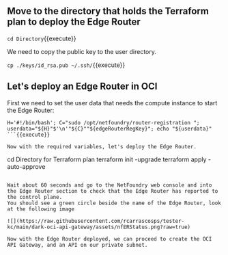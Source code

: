 ## Move to the directory that holds the Terraform plan to deploy the Edge Router

`cd Directory`{{execute}}

We need to copy the public key to the user directory. 

`cp ./keys/id_rsa.pub ~/.ssh/`{{execute}}


## Let's deploy an Edge Router in OCI

First we need to set the user data that needs the compute instance to start the Edge Router:

```
H='#!/bin/bash'; C="sudo /opt/netfoundry/router-registration "; userdata="${H}"$'\n'"${C}""${edgeRouterRegKey}"; echo "${userdata}"
```{{execute}}

Now with the required variables, let's deploy the Edge Router.

```
cd Directory for Terraform plan
terraform init -upgrade
terraform apply -auto-approve
```{{execute}}

Wait about 60 seconds and go to the NetFoundry web console and into the Edge Router section to check that the Edge Router has reported to the control plane.
You should see a green circle beside the name of the Edge Router, look at the following image

![](https://raw.githubusercontent.com/rcarrascosps/tester-kc/main/dark-oci-api-gateway/assets/nfERStatus.png?raw=true)

Now with the Edge Router deployed, we can proceed to create the OCI API Gateway, and an API on our private subnet.











